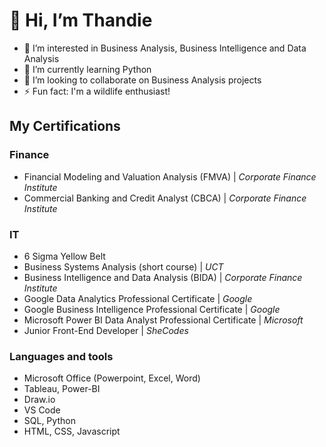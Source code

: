 # 👋 Hi, I’m Thandie

- 👀 I’m interested in Business Analysis, Business Intelligence and Data Analysis
- 🌱 I’m currently learning Python
- 💞️ I’m looking to collaborate on Business Analysis projects
- ⚡ Fun fact: I'm a wildlife enthusiast!

## My Certifications
### Finance
- Financial Modeling and Valuation Analysis (FMVA) | *Corporate Finance Institute*
- Commercial Banking and Credit Analyst (CBCA) | *Corporate Finance Institute*

### IT
- 6 Sigma Yellow Belt
- Business Systems Analysis (short course) | *UCT* 
- Business Intelligence and Data Analysis (BIDA) | *Corporate Finance Institute*
- Google Data Analytics Professional Certificate | *Google*
- Google Business Intelligence Professional Certificate | *Google*
- Microsoft Power BI Data Analyst Professional Certificate | *Microsoft* 
- Junior Front-End Developer | *SheCodes* 


### Languages and tools

- Microsoft Office (Powerpoint, Excel, Word)
- Tableau, Power-BI
- Draw.io
- VS Code
- SQL, Python
- HTML, CSS, Javascript
  

<!---
thandierab/thandierab is a ✨ special ✨ repository because its `README.md` (this file) appears on your GitHub profile.
You can click the Preview link to take a look at your changes.
--->
